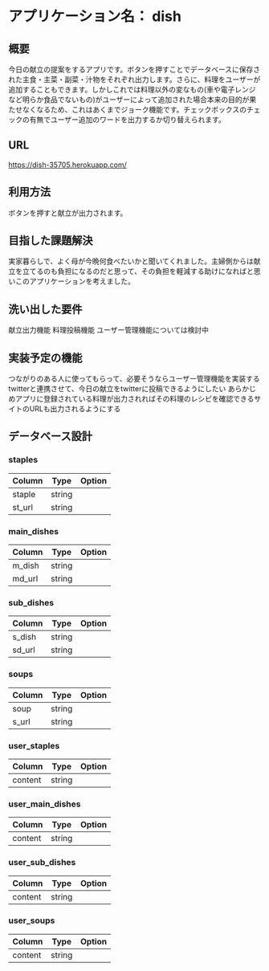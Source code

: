 # アプリケーション名：  dish

## 概要
  今日の献立の提案をするアプリです。ボタンを押すことでデータベースに保存された主食・主菜・副菜・汁物をそれぞれ出力します。さらに、料理をユーザーが追加することもできます。しかしこれでは料理以外の変なもの(車や電子レンジなど明らか食品でないもの)がユーザーによって追加された場合本来の目的が果たせなくなるため、これはあくまでジョーク機能です。チェックボックスのチェックの有無でユーザー追加のワードを出力するか切り替えられます。

## URL
  https://dish-35705.herokuapp.com/

## 利用方法
  ボタンを押すと献立が出力されます。

## 目指した課題解決
  実家暮らしで、よく母が今晩何食べたいかと聞いてくれました。主婦側からは献立を立てるのも負担になるのだと思って、その負担を軽減する助けになればと思いこのアプリケーションを考えました。

## 洗い出した要件
  献立出力機能
  料理投稿機能
  ユーザー管理機能については検討中

## 実装予定の機能
  つながりのある人に使ってもらって、必要そうならユーザー管理機能を実装する
  twitterと連携させて、今日の献立をtwitterに投稿できるようにしたい
  あらかじめアプリに登録されている料理が出力されればその料理のレシピを確認できるサイトのURLも出力されるようにする

## データベース設計

### staples
| Column    | Type   | Option |
| --------- | ------ | ------ |
| staple    | string |        |
| st_url    | string |        |

### main_dishes
| Column    | Type   | Option |
| --------- | ------ | ------ |
| m_dish    | string |        |
| md_url    | string |        |

### sub_dishes
| Column    | Type   | Option |
| --------- | ------ | ------ |
| s_dish    | string |        |
| sd_url    | string |        |

### soups
| Column    | Type   | Option |
| --------- | ------ | ------ |
| soup      | string |        |
| s_url     | string |        |

### user_staples
| Column    | Type   | Option |
| --------- | ------ | ------ |
| content   | string |        |

### user_main_dishes
| Column    | Type   | Option |
| --------- | ------ | ------ |
| content   | string |        |

### user_sub_dishes
| Column    | Type   | Option |
| --------- | ------ | ------ |
| content   | string |        |

### user_soups
| Column    | Type   | Option |
| --------- | ------ | ------ |
| content   | string |        |